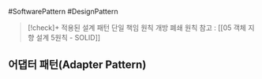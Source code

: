 #SoftwarePattern #DesignPattern

> [!check]+ 적용된 설계 패턴
> 단일 책임 원칙
> 개방 폐쇄 원칙
> 참고 : [[05 객체 지향 설계 5원칙 - SOLID]]

## 어댑터 패턴(Adapter Pattern)
